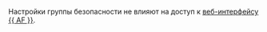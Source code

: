 Настройки группы безопасности не влияют на доступ к [веб-интерфейсу {{ AF }}](../../../managed-airflow/operations/af-interfaces.md#web-gui).

